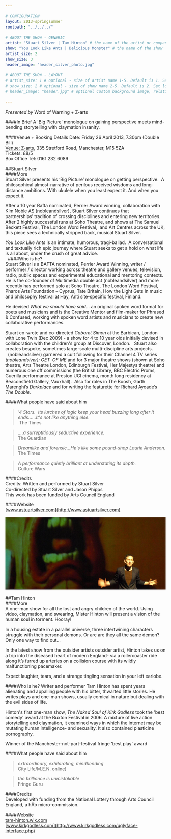 ```yaml
---

# CONFIGURATION
layout: 2013-springsummer
rootpath: "../../../"

# ABOUT THE SHOW - GENERIC
artist: "Stuart Silver | Tam Hinton" # the name of the artist or company
show: "You Look Like Ants | Delicious Monster" # the name of the show
artist_size: 2
show_size: 3
header_image: "header_silver_photo.jpg"

# ABOUT THE SHOW - LAYOUT
# artist_size: 1 # optional - size of artist name 1-5. Default is 1. Set longer names to lower values
# show_size: 2 # optional - size of show name 2-5. Default is 2. Set longer names to lower values
# header_image: "header.jpg" # optional custom background image, relative to current page

---
```

*Presented by* Word of Warning + Z-arts      

####In Brief
A 'Big Picture' monologue on gaining perspective meets mind-bending storytelling with claymation insanity.    

####Venue + Booking Details
Date: Friday 26 April 2013, 7.30pm (Double Bill)   
[Venue: Z-arts](http://www.z-arts.org/about-us/getting-here/), 335 Stretford Road, Manchester, M15 5ZA    
Tickets: £8/5    
Box Office Tel: 0161 232 6089     

##Stuart Silver    
####More    
Stuart Silver presents his ‘Big Picture’ monologue on getting perspective.  A philosophical almost-narrative of perilous received wisdoms and long-distance ambitions. With ukulele when you least expect it. And when you expect it.    

After a 10 year Bafta nominated, Perrier Award winning, collaboration with Kim Noble AS (nobleandsilver), Stuart Silver continues that partnerships’ tradition of crossing disciplines and entering new territories. After 2 highly successful runs at Soho Theatre, and shows at The Samuel Beckett Festival, The London Word Festival,  and Art Centres across the UK, this piece sees a technically stripped back, musical Stuart Silver.

*You Look Like Ants* is an intimate, humorous, tragi-ballad.  A conversational and textually rich epic journey where Stuart seeks to get a hold on what life is all about, under the crush of great advice.    
 
####Who is he?    
Stuart Silver is a BAFTA nominated, Perrier Award Winning, writer / performer / director working across theatre and gallery venues, television, radio, public spaces and experimental educational and mentoring contexts.  He is the co-founder of Multimedia double act (nobleandsilver) and more recently has performed solo at Soho Theatre, The London Word Festival, Pharos Arts Foundation – Cyprus, Tate Britain, How the Light Gets In music and philosophy festival at Hay, Anti site-specific festival, Finland.    

He devised *What we should have said...* an original spoken word format for poets and musicians and is the Creative Mentor and film-maker for Phrased & Confused, working with spoken word artists and musicians to create new collaborative performances.    

Stuart co-wrote and co-directed *Cabaret Simon* at the Barbican, London with Lone Twin (Dec 2009) - a show for 4 to 10 year olds initially devised in collaboration with the children's group at Discover, London.   Stuart also creates bespoke, sometimes large-scale multi-discipline arts projects.    
 
(nobleandsilver) garnered a cult following for their Channel 4 TV series *(nobleandsiver): GET  OF ME* and for 3 major theatre shows (shown at Soho theatre, Arts Theatre London, Edinburgh Festival, Her Majestys theatre) and numerous one off commissions (the British Library, BBC Electric Proms, Guerilla performance at Preston UCI cinema, month long residency at Beaconsfield Gallery, Vauxhall).  Also for roles in The Boosh, Garth Marenghi’s *Darkplace* and for writing the featurette for Richard Ayoade’s *The Double.*    

####What people have said about him     
>*'4 Stars.  Its lurches of logic keep your head buzzing long after it ends......It's not like anything else.*<br> The Times    

>*....a surreptitiously seductive experience.*<br>The Guardian    

>*Dreamlike and forensic...He's like some pound-shop Laurie Anderson.*<br>The Times    

>*A performance quietly brilliant at understating its depth.*<br>Culture Wars    

####Credits    
Credits: Written and performed by Stuart Silver    
Co-directed by Stuart Silver and Jason Phipps     
This work has been funded by Arts Council England    
        
####Website    
[www.astuartsilver.com](http://www.astuartsilver.com)    
    
![Tam Hinton](header_hinton_photo.jpg)    

##Tam Hinton    
####More    
A one-man show for all the lost and angry children of the world. Using video, claymation, and swearing, Mister Hinton will present a vision of the human soul in torment. Hooray!    

In a housing estate in a parallel universe, three intertwining characters struggle with their personal demons. Or are are they all the same demon? Only one way to find out...    
  
In the latest show from the outsider artists outsider artist, Hinton takes us on a trip into the diseased heart of modern England- via a rollercoaster ride along it’s furred up arteries on a collision course with its wildly malfunctioning pacemaker.    
 
Expect laughter, tears, and a strange tingling sensation in your left earlobe.    

####Who is he?
Writer and performer Tam Hinton has spent years alienating and appalling people with his bitter, thwarted little stories. He writes plays and one-man shows, usually comical in nature but dealing with the evil sides of life.    

Hinton's first one-man show, *The Naked Soul of Kirk Godless*  took the 'best comedy' award at the Buxton  Festival in 2006. A mixture of live action storytelling and claymation, it examined ways in which the internet may be mutating human intelligence- and sexuality. It also contained plasticine pornography.     

Winner of the Manchester-not-part-festival fringe 'best play' award    

####What people have said about him     
>*extraordinary, exhilarating, mindbending*<br> City Life/M.E.N. online)    
 
>*the brilliance is unmistakable*<br>Fringe Guru    
 
####Credits    
Developed with funding from the National Lottery through Arts Council England, a hÅb micro-commission.    
          
####Website    
[tam-hinton.wix.com](http://tam-hinton.wix.com/tamsvan)    
[www.kirkgodless.com](http://www.kirkgodless.com/uglyface-interface.php)    

